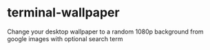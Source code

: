 # terminal-wallpaper
Change your desktop wallpaper to a random 1080p background from google images with optional search term
